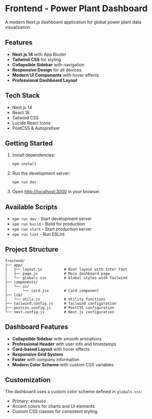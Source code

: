 # Frontend - Power Plant Dashboard

A modern Next.js dashboard application for global power plant data visualization.

## Features

- **Next.js 14** with App Router
- **Tailwind CSS** for styling
- **Collapsible Sidebar** with navigation
- **Responsive Design** for all devices
- **Modern UI Components** with hover effects
- **Professional Dashboard Layout**

## Tech Stack

- Next.js 14
- React 18
- Tailwind CSS
- Lucide React Icons
- PostCSS & Autoprefixer

## Getting Started

1. Install dependencies:
   ```bash
   npm install
   ```

2. Run the development server:
   ```bash
   npm run dev
   ```

3. Open [http://localhost:3000](http://localhost:3000) in your browser.

## Available Scripts

- `npm run dev` - Start development server
- `npm run build` - Build for production
- `npm run start` - Start production server
- `npm run lint` - Run ESLint

## Project Structure

```
frontend/
├── app/
│   ├── layout.js          # Root layout with Inter font
│   ├── page.js            # Main dashboard page
│   └── globals.css        # Global styles with Tailwind
├── components/
│   └── ui/
│       └── card.jsx       # Card component
├── lib/
│   └── utils.js           # Utility functions
├── tailwind.config.js     # Tailwind configuration
├── postcss.config.js      # PostCSS configuration
└── next.config.js         # Next.js configuration
```

## Dashboard Features

- **Collapsible Sidebar** with smooth animations
- **Professional Header** with user info and timestamps
- **Card-based Layout** with hover effects
- **Responsive Grid System**
- **Footer** with company information
- **Modern Color Scheme** with custom CSS variables

## Customization

The dashboard uses a custom color scheme defined in `globals.css`:
- Primary: `#3d4a5d`
- Accent colors for charts and UI elements
- Custom CSS classes for consistent styling